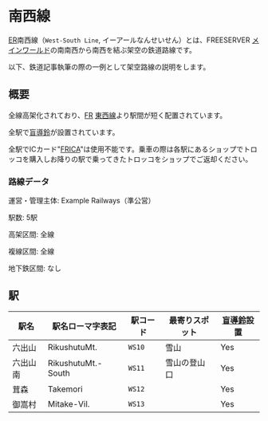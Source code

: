 # 南西線

[ER](/transports/train/example/)南西線（`West-South Line`, イーアールなんせいせん）とは、FREESERVER [メインワールド](/world/main/)の南南西から南西を結ぶ架空の鉄道路線です。

以下、鉄道記事執筆の際の一例として架空路線の説明をします。

## 概要

全線高架化されており、[FR](/transports/train/fr/) [東西線](/transports/train/fr/ew)より駅間が短く配置されています。

全駅で[盲導鈴](/transports/train/guide-bell)が設置されています。

全駅でICカード"[FRICA](/item/frica)"は使用不能です。乗車の際は各駅にあるショップでトロッコを購入しお降りの駅で乗ってきたトロッコをショップでご返却ください。

### 路線データ

運営・管理主体: Example Railways（準公営）

駅数: 5駅

高架区間: 全線

複線区間: 全線

地下鉄区間: なし

## 駅

|駅名|駅名ローマ字表記|駅コード|最寄りスポット|[盲導鈴](/transports/train/guide-bell)設置|
|---|---|---|---|---|
|六出山|RikushutuMt.|`WS10`|雪山|Yes|
|六出山南|RikushutuMt.-South|`WS11`|雪山の登山口|Yes|
|茸森|Takemori|`WS12`||Yes|
|御嵩村|Mitake-Vil.|`WS13`||Yes|
